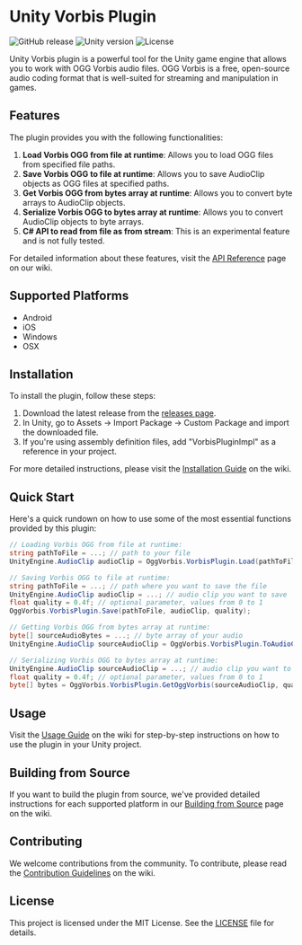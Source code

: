 # Unity Vorbis Plugin
![GitHub release](https://img.shields.io/github/release/gindemit/unity-wrapper-vorbis.svg)
![Unity version](https://img.shields.io/badge/unity-2019.4%2B-green.svg)
![License](https://img.shields.io/github/license/gindemit/unity-wrapper-vorbis.svg)

Unity Vorbis plugin is a powerful tool for the Unity game engine that allows you to work with OGG Vorbis audio files. OGG Vorbis is a free, open-source audio coding format that is well-suited for streaming and manipulation in games.

## Features
The plugin provides you with the following functionalities:
1. **Load Vorbis OGG from file at runtime**: Allows you to load OGG files from specified file paths.
2. **Save Vorbis OGG to file at runtime**: Allows you to save AudioClip objects as OGG files at specified paths.
3. **Get Vorbis OGG from bytes array at runtime**: Allows you to convert byte arrays to AudioClip objects.
4. **Serialize Vorbis OGG to bytes array at runtime**: Allows you to convert AudioClip objects to byte arrays.
5. **C# API to read from file as from stream**: This is an experimental feature and is not fully tested.

For detailed information about these features, visit the [API Reference](https://github.com/gindemit/unity-wrapper-vorbis/wiki/API-Reference) page on our wiki.

## Supported Platforms
* Android
* iOS
* Windows
* OSX

## Installation
To install the plugin, follow these steps:

1. Download the latest release from the [releases page](https://github.com/gindemit/unity-wrapper-vorbis/releases).
2. In Unity, go to Assets -> Import Package -> Custom Package and import the downloaded file.
3. If you're using assembly definition files, add "VorbisPluginImpl" as a reference in your project.

For more detailed instructions, please visit the [Installation Guide](https://github.com/gindemit/unity-wrapper-vorbis/wiki/Installation-Guide) on the wiki.

## Quick Start

Here's a quick rundown on how to use some of the most essential functions provided by this plugin:
```csharp
// Loading Vorbis OGG from file at runtime:
string pathToFile = ...; // path to your file
UnityEngine.AudioClip audioClip = OggVorbis.VorbisPlugin.Load(pathToFile);

// Saving Vorbis OGG to file at runtime:
string pathToFile = ...; // path where you want to save the file
UnityEngine.AudioClip audioClip = ...; // audio clip you want to save
float quality = 0.4f; // optional parameter, values from 0 to 1
OggVorbis.VorbisPlugin.Save(pathToFile, audioClip, quality);

// Getting Vorbis OGG from bytes array at runtime:
byte[] sourceAudioBytes = ...; // byte array of your audio
UnityEngine.AudioClip sourceAudioClip = OggVorbis.VorbisPlugin.ToAudioClip(sourceAudioBytes, "NameOfAudioClip");

// Serializing Vorbis OGG to bytes array at runtime:
UnityEngine.AudioClip sourceAudioClip = ...; // audio clip you want to serialize
float quality = 0.4f; // optional parameter, values from 0 to 1
byte[] bytes = OggVorbis.VorbisPlugin.GetOggVorbis(sourceAudioClip, quality);
```

## Usage
Visit the [Usage Guide](https://github.com/gindemit/unity-wrapper-vorbis/wiki/Usage-Guide) on the wiki for step-by-step instructions on how to use the plugin in your Unity project.

## Building from Source
If you want to build the plugin from source, we've provided detailed instructions for each supported platform in our [Building from Source](https://github.com/gindemit/unity-wrapper-vorbis/wiki/Building-from-Source) page on the wiki.

## Contributing
We welcome contributions from the community. To contribute, please read the [Contribution Guidelines](https://github.com/gindemit/unity-wrapper-vorbis/wiki/Contributions) on the wiki.

## License
This project is licensed under the MIT License. See the [LICENSE](LICENSE) file for details.
